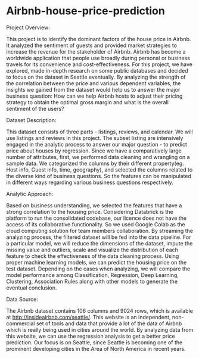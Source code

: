 # Airbnb-house-price-prediction

Project Overview:
    
   This project is to identify the dominant factors of the house price in Airbnb. It analyzed the sentiment of guests and provided market strategies to increase the revenue for the stakeholder of Airbnb. Airbnb has become a worldwide application that people use broadly during personal or business travels for its convenience and cost-effectiveness. For this project, we have explored, made in-depth research on some public databases and decided to focus on the dataset in Seattle eventually. By analyzing the strength of the correlation between the price and various dependent variables, the insights we gained from the dataset would help us to answer the major business question: How can we help Airbnb hosts to adjust their pricing strategy to obtain the optimal gross margin and what is the overall sentiment of the users?

Dataset Description: 
    
   This dataset consists of three parts - listings, reviews, and calendar. We will use listings and reviews in this project. The subset listing are intensively engaged in the analytic process to answer our major question - to predict price about houses by regression. Since we have a comparatively large number of attributes, first, we performed data cleaning and wrangling on a sample data. We categorized the columns by their different property(eg. Host info, Guest info, time, geography), and selected the columns related to the diverse kind of business questions. So the features can be manipulated in different ways regarding various business questions respectively. 


Analytic Approach:

   Based on business understanding, we selected the features that have a strong correlation to the housing price. Considering Databrick is the platform to run the consolidated codebase, our licence does not have the access of its collaborative functionality. So we used Google Colab as the cloud computing solution for team members collaboration. By streaming the analyzing process, the filtered dataset will be fed into the data pipeline. For a particular model, we will reduce the dimensions of the dataset, impute the missing value and outliers, scale and visualize the distribution of each feature to check the effectiveness of the data cleaning process. Using proper machine learning models, we can predict the housing price on the test dataset. Depending on the cases when analyzing, we will compare the model performance among Classification, Regression, Deep Learning, Clustering, Association Rules along with other models to generate the eventual conclusion.

Data Source:

   The Airbnb dataset contains 106 columns and 9024 rows, which is available at http://insideairbnb.com/seattle/. This website is an independent, non-commercial set of tools and data that provide a lot of the data of Airbnb which is really being used in cities around the world. By analyzing data from this website, we can use the regression analysis to get a better price prediction. Our focus is on Seattle, since Seattle is becoming one of the  prominent developing cities in the Area of North America in recent years.
  
